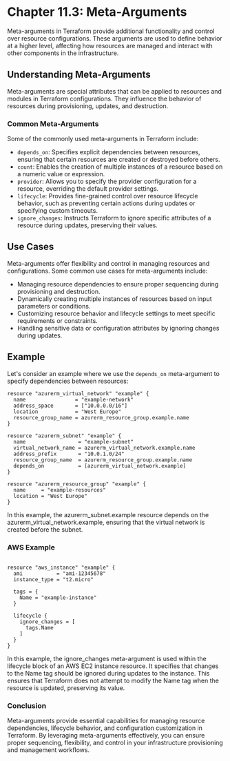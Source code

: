 # Chapter 11.3: Meta-Arguments

Meta-arguments in Terraform provide additional functionality and control over resource configurations. These arguments are used to define behavior at a higher level, affecting how resources are managed and interact with other components in the infrastructure.

## Understanding Meta-Arguments

Meta-arguments are special attributes that can be applied to resources and modules in Terraform configurations. They influence the behavior of resources during provisioning, updates, and destruction.

### Common Meta-Arguments

Some of the commonly used meta-arguments in Terraform include:

- `depends_on`: Specifies explicit dependencies between resources, ensuring that certain resources are created or destroyed before others.
- `count`: Enables the creation of multiple instances of a resource based on a numeric value or expression.
- `provider`: Allows you to specify the provider configuration for a resource, overriding the default provider settings.
- `lifecycle`: Provides fine-grained control over resource lifecycle behavior, such as preventing certain actions during updates or specifying custom timeouts.
- `ignore_changes`: Instructs Terraform to ignore specific attributes of a resource during updates, preserving their values.

## Use Cases

Meta-arguments offer flexibility and control in managing resources and configurations. Some common use cases for meta-arguments include:

- Managing resource dependencies to ensure proper sequencing during provisioning and destruction.
- Dynamically creating multiple instances of resources based on input parameters or conditions.
- Customizing resource behavior and lifecycle settings to meet specific requirements or constraints.
- Handling sensitive data or configuration attributes by ignoring changes during updates.

## Example

Let's consider an example where we use the `depends_on` meta-argument to specify dependencies between resources:

```hcl
resource "azurerm_virtual_network" "example" {
  name                = "example-network"
  address_space       = ["10.0.0.0/16"]
  location            = "West Europe"
  resource_group_name = azurerm_resource_group.example.name
}

resource "azurerm_subnet" "example" {
  name                 = "example-subnet"
  virtual_network_name = azurerm_virtual_network.example.name
  address_prefix       = "10.0.1.0/24"
  resource_group_name  = azurerm_resource_group.example.name
  depends_on           = [azurerm_virtual_network.example]
}

resource "azurerm_resource_group" "example" {
  name     = "example-resources"
  location = "West Europe"
}
```

In this example, the azurerm_subnet.example resource depends on the azurerm_virtual_network.example, ensuring that the virtual network is created before the subnet.

### AWS Example 

```hcl

resource "aws_instance" "example" {
  ami           = "ami-12345678"
  instance_type = "t2.micro"

  tags = {
    Name = "example-instance"
  }

  lifecycle {
    ignore_changes = [
      tags.Name
    ]
  }
}
```
In this example, the ignore_changes meta-argument is used within the lifecycle block of an AWS EC2 instance resource. It specifies that changes to the Name tag should be ignored during updates to the instance. This ensures that Terraform does not attempt to modify the Name tag when the resource is updated, preserving its value.

### Conclusion

Meta-arguments provide essential capabilities for managing resource dependencies, lifecycle behavior, and configuration customization in Terraform. By leveraging meta-arguments effectively, you can ensure proper sequencing, flexibility, and control in your infrastructure provisioning and management workflows.
